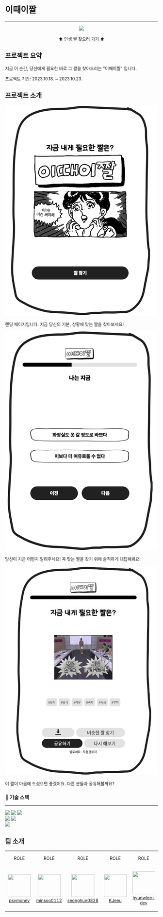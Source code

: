 # 이때이짤

---

<p align="center"><image src="./public/images/doc/main.png"/></p>
<p align="center"><a href="https://right-meme-right-now.site">⬆︎ 인생 짤 찾으러 가기 ⬆︎</a></p>

## 프로젝트 요약

지금 이 순간, 당신에게 필요한 바로 그 짤을 찾아드리는 "이때이짤" 입니다.

프로젝트 기간: 2023.10.18. ~ 2023.10.23.

## 프로젝트 소개

<img src="./public/images/doc/main-page.png" width="500px" />

랜딩 페이지입니다. 지금 당신의 기분, 상황에 맞는 짤을 찾아보세요!

<img src="./public/images/doc/step-page.png" width="500px" />

당신이 지금 어떤지 알려주세요! 꼭 맞는 짤을 찾기 위해 솔직하게 대답해봐요!

<img src="./public/images/doc/final-page.jpeg" width="500px" />

이 짤이 마음에 드셨으면 좋겠어요. 다른 분들과 공유해볼까요?

### :wrench: 기술 스택

---

<img src="https://img.shields.io/badge/JavaScript-F7DF1E?style=for-the-badge&logo=javascript&logoColor=black"/>
<img src="https://img.shields.io/badge/next-js-green?style=flat-square&logo=next.js&logoColor=white"/>
<img src="https://img.shields.io/badge/Node.js-43853D?style=for-the-badge&logo=node.js&logoColor=white"/>
<br>
<img src="https://img.shields.io/badge/MongoDB-4EA94B?style=for-the-badge&logo=mongodb&logoColor=white"/>
<img src="https://img.shields.io/badge/Amazon_AWS-232F3E?style=for-the-badge&logo=amazon-aws&logoColor=white"/>
<br>
<img src="https://img.shields.io/badge/Figma-F24E1E?style=for-the-badge&logo=figma&logoColor=white"/>

## 팀 소개

<table>
    <tr height="50px">
        <td align="center">ROLE</td>
        <td align="center">ROLE</td>
        <td align="center">ROLE</td>
        <td align="center">ROLE</td>
        <td align="center">ROLE</td>
    </tr>
    <tr height="150px">
        <td align="center" width="200px">
                <a href="https://github.com/psymoneylink">
                    <image src="/images/doc/koy.png" width="75" height="75" />
                </a>
                <br />
                <a href="link">psymoney</a>
        </td>
        <td align="center" width="200px">
                <a href="https://github.com/minsoo0112link">
                    <image src="/images/doc/leo.png" width="75" height="75" />
                </a>
                <br />
                <a href="link">minsoo0112</a>
        </td>
        <td align="center" width="200px">
                <a href="https://github.com/seonghun0828link">
                    <image src="/images/doc/jojo.png" width="75" height="75" />
                </a>
                <br />
                <a href="https://github.com/KJeeulink">seonghun0828</a>
        </td>
        <td align="center" width="200px">
                <a href="link">
                    <image src="/images/doc/hodo.png" width="75" height="75" />
                </a>
                <br />
                <a href="link">KJeeu</a>
        </td>
        <td align="center" width="200px">
                <a href="https://github.com/hyunwlee-devlink">
                    <image src="/images/doc/dao.png" width="75" height="75" />
                </a>
                <br />
                <a href="link">hyunwlee-dev</a>
        </td>
    </tr>
</table>
